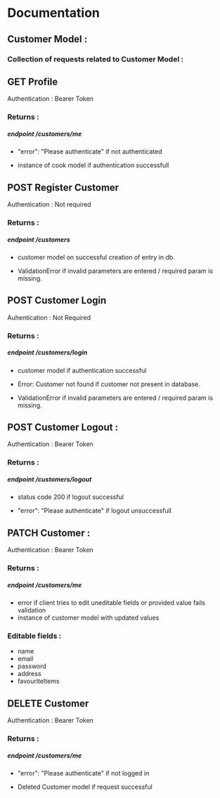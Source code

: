 # Documentation

## Customer Model :

### Collection of requests related to Customer Model :

## GET Profile

Authentication : Bearer Token

### Returns :

##### endpoint /customers/me

- "error": "Please authenticate" if not authenticated

-  instance of cook model if authentication successfull

## POST Register Customer

Authentication : Not required

### Returns :

##### endpoint /customers

- customer model on successful creation of entry in db.

- ValidationError if invalid parameters are entered / required param is missing.

## POST Customer Login

Auhentication : Not Required

### Returns : 

##### endpoint /customers/login

- customer model if authentication successful

- Error: Customer not found if customer not present in database.

- ValidationError if invalid parameters are entered / required param is missing.

## POST Customer Logout :

Authentication : Bearer Token

### Returns :

##### endpoint /customers/logout

- status code 200 if logout successful

- "error": "Please authenticate" if logout unsuccessfull

## PATCH Customer :

Authentication : Bearer Token

### Returns : 

##### endpoint /customers/me

- error if client tries to edit uneditable fields or provided value fails validation
- instance of customer model with updated values

### Editable fields :
- name
- email
- password
- address
- favouriteItems

## DELETE Customer

Authentication : Bearer Token

### Returns : 

##### endpoint /customers/me

- "error": "Please authenticate" if not logged in 

- Deleted Customer model if request successful